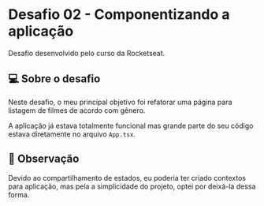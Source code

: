 # Desafio 02 - Componentizando a aplicação

Desafio desenvolvido pelo curso da Rocketseat.



## 💻 Sobre o desafio

Neste desafio, o meu principal objetivo foi refatorar uma página para listagem de filmes de acordo com gênero.

A aplicação já estava totalmente funcional mas grande parte do seu código estava diretamente no arquivo `App.tsx`. 



## :arrow_down_small: Observação

Devido ao compartilhamento de estados, eu poderia ter criado contextos para aplicação, mas pela a simplicidade do projeto, optei por deixá-la dessa forma.